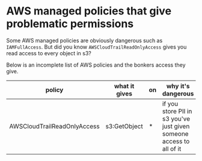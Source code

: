 # AWS managed policies that give problematic permissions

Some AWS managed policies are obviously dangerous such as `IAMFullAccess`. But did you know `AWSCloudTrailReadOnlyAccess` gives you read access to every object in s3?

Below is an incomplete list of AWS policies and the bonkers access they give.

policy | what it gives | on | why it's dangerous
--- | --- | --- | ---
AWSCloudTrailReadOnlyAccess | s3:GetObject | * | if you store PII in s3 you've just given someone access to all of it
